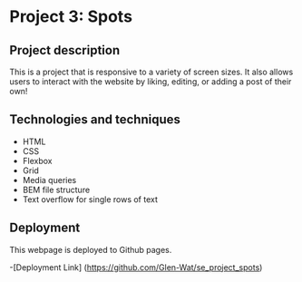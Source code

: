 # Project 3: Spots

## Project description

This is a project that is responsive to a variety of screen sizes. It also allows users to interact with the website by liking, editing, or adding a post of their own!

## Technologies and techniques

- HTML
- CSS
- Flexbox
- Grid
- Media queries
- BEM file structure
- Text overflow for single rows of text

## Deployment

This webpage is deployed to Github pages.

-[Deployment Link] (https://github.com/Glen-Wat/se_project_spots)
